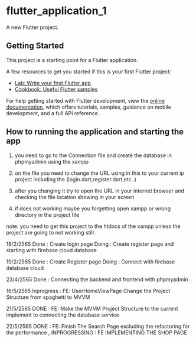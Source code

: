 # flutter_application_1

A new Flutter project.

## Getting Started

This project is a starting point for a Flutter application.

A few resources to get you started if this is your first Flutter project:

- [Lab: Write your first Flutter app](https://docs.flutter.dev/get-started/codelab)
- [Cookbook: Useful Flutter samples](https://docs.flutter.dev/cookbook)

For help getting started with Flutter development, view the
[online documentation](https://docs.flutter.dev/), which offers tutorials,
samples, guidance on mobile development, and a full API reference.


## How to running the application and starting the app

1. you need to go to the Connection file and create the database in phpmyadmin using the xampp

2. on the file you need to change the URL using in this to your current ip project including the (login.dart,register.dart,etc..)

3. after you changing it try to open the URL in your internet browser and checking the file location showing in your screen

4. if does not working maybe you forgetting open xampp or wrong directory in the project file 

note: you need to get this project to the htdocs of the xampp unless the project are going to not working still.

18/2/2565 
Done : Create login page
Doing : Create register page and starting with firebase cloud database

19/2/2565
Done : Create Register page
Doing : Connect with firebase database cloud

23/4/2565
Done : Connecting the backend and frontend with phpmyadmin

16/5/2565
Inprogress : FE: UserHomeViewPage Change the Project Structure from spaghetti to MVVM

21/5/2565
DONE : FE: Make the MVVM Project Structure to the current implement to connecting the database service 

22/5/2565
DONE : FE: Finish The Search Page excluding the refactoring for the performance ,
INPROGRESSING : FE IMPLEMENTING THE SHOP PAGE
